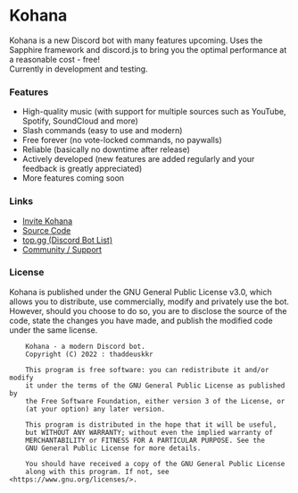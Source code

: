# Kohana
Kohana is a new Discord bot with many features upcoming. Uses the Sapphire framework and discord.js to bring you the optimal performance at a reasonable cost - free!  
Currently in development and testing.  
  
### Features
- High-quality music (with support for multiple sources such as YouTube, Spotify, SoundCloud and more)
- Slash commands (easy to use and modern)
- Free forever (no vote-locked commands, no paywalls)
- Reliable (basically no downtime after release)
- Actively developed (new features are added regularly and your feedback is greatly appreciated)
- More features coming soon
  
### Links
- [Invite Kohana](https://kohana.tkkr.tk/invite)
- [Source Code](https://kohana.tkkr.tk/github)
- [top.gg (Discord Bot List)](https://top.gg/bot/998515288117096559)
- [Community / Support](https://discord.com/invite/8ZxsPYwgJ9)  
  
### License
Kohana is published under the GNU General Public License v3.0, which allows you to distribute, use commercially, modify and privately use the bot. However, should you choose to do so, you are to disclose the source of the code, state the changes you have made, and publish the modified code under the same license.  
```
    Kohana - a modern Discord bot.
    Copyright (C) 2022 : thaddeuskkr

    This program is free software: you can redistribute it and/or modify
    it under the terms of the GNU General Public License as published by
    the Free Software Foundation, either version 3 of the License, or
    (at your option) any later version.

    This program is distributed in the hope that it will be useful,
    but WITHOUT ANY WARRANTY; without even the implied warranty of
    MERCHANTABILITY or FITNESS FOR A PARTICULAR PURPOSE. See the
    GNU General Public License for more details.

    You should have received a copy of the GNU General Public License
    along with this program. If not, see <https://www.gnu.org/licenses/>.
```